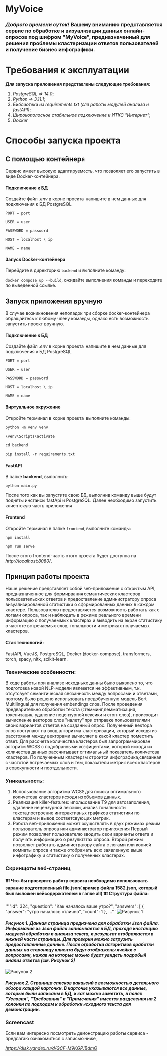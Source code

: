 # MyVoice

  ### *Доброго времени суток!* **Вашему вниманию** представляется сервис по обработке и визуализации данных онлайн-опросов под шифром "**MyVoice**", предназначенный для решения проблемы кластеризации ответов пользователей и получение бизнес инфографики. ###

# Требования к эксплуатации
**Для запуска приложения представлены следующие требования:**
1) *PostgreSQL => 14.0*;
2) *Python => 3.11.1*;
3) *Библиотеки из requirements.txt (для работы модулей анализа и fastAPI)*;
4) *Широкополосное стабильное подключение к ИТКС "Интернет"*;
5) *Docker* 

# Способы запуска проекта
## С помощью контейнера
  Сервис имеет высокую адаптируемость, что позволяет его запустить в виде Docker-контейнера.
#### Подключение к БД
  Создайте файл *.env* в корне проекта, напишите в нем данные для подключения к БД PostgreSQL

`PORT = port `

`USER = user `

`PASSWORD = password `

`HOST = localhost \ ip `

`NAME = name`

#### Запуск Docker-контейнера
  Перейдите в директорию `backend` и выполните команду:
  
  `docker compose up --build`, ожидайте выполнения команды и переходите по выведенной ссылке.
## Запуск приложения вручную
  В случае возникновения неполадок при сборке docker-контейнера обращайтесь к любому члену команды, однако есть возможность запустить проект вручную.
  #### Подключение к БД
  Создайте файл *.env* в корне проекта, напишите в нем данные для подключения к БД PostgreSQL

`PORT = port `

`USER = user `

`PASSWORD = password `

`HOST = localhost \ ip `

`NAME = name`

#### Виртуальное окружение

Откройте терминал в корне проекта, выполните команды:
```python
python -m venv venv

\venv\Scripts\activate

cd backend

pip install -r requirements.txt
```
#### FastAPI

В папке **backend**, выполнить:

`python main.py`

После того как вы запустите свою БД, выполнив команду выше будут подняты инстансы fastApi и PostgreSQL. Далее необходимо запустить клиентскую часть приложения


#### Frontend

Откройте терминал в папке `frontend`, выполните команды:

`npm install`

`npm run serve`

После этого frontend-часть этого проекта будет доступна на *http://localhost:8080/*.

## Принцип работы проекта
Наше решение представляет собой веб-приложение с открытым API, предназначенное для формирвания семантических кластеров  пользовательских ответов и предоставление администратору опроса визуализированной статистики о сформированных данных в каждом кластере. Пользователю предоставляется возможность работать как с логами опроса, так и наблюдать в режиме реального времени информацию о получаеммых кластерах и выводить на экран статистику о частоте встречаемых слов, тональности и метриках получаемых кластеров.
#### Стэк технологий:

FastAPI, VueJS, PostgreSQL, Docker (docker-compose), transformers, torch, spacy, nltk, scikit-learn.

### Технические особенности:
В ходе работы при анализе исходныхх данны было выявлено то, что подготовка новой NLP-модели явлеяется не эффективным, 
т.к. отсутсвует семантическая связанность между вопросами и ответами, поэтому было решено использовать предобученную модель Bert Multilingual для получения embendings слов. После проведения предварительно обработки текста (стемминг,лемматизация, токенизация, удаление нецензурной лексики и стоп-слов), происходит вычисление векторов слов "налету" при отправке пользователями своих вариантов ответов на созданный опрос. Полученный вектора слов поступают на вход алгоритма кластеризации, который исходя из расстояния между векторами вычисляет в какой кластер поместить ответ. Для рассчета количества кластеров был запрограммирован алгоритм WCSS с подобранными коэфицентами, который исходя из количества данных рассчитывает оптимальный показатель количетсва кластеров. По полученным кластерам строится инфографика,связанная с частотой встречаемых слов и тем, показатели метрик всех кластеров в совокупности и поотдельности.  

### Уникальность:

1. Использование алгоритма WCSS для поиска оптимального количетсва кластеров исходя из объемов данных.
2. Реализация killer-features: ипользование Т9 для автозаполения, удаление нецензурной лексики, анализ тональности текста,построение интерактивных графиков статистики по кластерам и вывод соответсвующих метрик.
3. Работа веб-приложения может осущствлять в двух режимах:режим пользователь опроса или администратор приложения
Первый режим позволяет пользователю вводить свои варианты ответа и получать информацию о результатах опроса.
Второй режим позволяет работать администратору сайта с логами или копией комнаты опроса и также отображать всю заявленную выше инфографику и статистику о полученных кластерах.




### Скринщоты веб-страниц
#### ❗❗❗ Что-бы проверить работу сервиса необходимо использовать заранне подготовленный file.json( пример файла 1582.json, который был выложен кейсодержателем в папке all) ❗❗❗ Структура файла:
'''"id": 324,
    "question": "Как началось ваше утро?",
    "answers": [
        {
            "answer": "утро началось отлично",
            "count": 1
        }, ...'''
![Рисунок 1](form.png "Рисунок 1. Симуляция заполнения формы вакансии работодателем. Прошу заметить - текст самой вакансии вводится в одно единственное поле")
#### *Рисунок 1. Данная страница предначена для обработки Json файла. Информачия из Json файла записывается в БД, проходя инстанцию модулей обработки и анализа текста, и результат отображается в нижней части страницы. Для проверки можно загрузить предоставленные данные. После отработки алгоритмов оработки данных на стороницу клиента будут отображены ячейки с вопросами, нажав на которые можно будет увидеть подробый анализ ответов (см. Рисунок 2)*

![Рисунок 2](card.png "Рисунок 2. Симуляция заполнения формы вакансии работодателем. Прошу заметить - текст самой вакансии вводится в одно единственное поле")
#### *Рисунок 2. Страница списков вакансий с возможностью детального обзора каждой карточки. В карточке указываются все данные, которые были записаны в БД, и как можно заметить, в полях "Условия", "Требования" и "Примечания" имеется разделения на 2 колонки по подходам к обработки исходного текста для демонстрации.*
### Screencast
Если вам интересно посмотреть демонстрацию работы сервиса - предлагаю ознакомиться с записью ниже,

*https://disk.yandex.ru/d/GCF-M9KGPJBdmQ*
